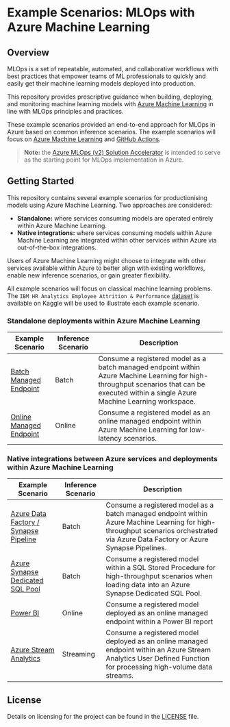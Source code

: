 # Example Scenarios: MLOps with Azure Machine Learning

## Overview

MLOps is a set of repeatable, automated, and collaborative workflows with best practices that empower teams of ML professionals to quickly and easily get their machine learning models deployed into production.

This repository provides prescriptive guidance when building, deploying, and monitoring machine learning models with [Azure Machine Learning](https://docs.microsoft.com/en-us/azure/machine-learning/) in line with MLOps principles and practices.

These example scenarios provided an end-to-end approach for MLOps in Azure based on common inference scenarios. The example scenarios will focus on [Azure Machine Learning](https://docs.microsoft.com/en-us/azure/machine-learning) and [GitHub Actions](https://github.com/features/actions).

> **Note:** the [Azure MLOps (v2) Solution Accelerator](https://github.com/Azure/mlops-v2) is intended to serve as the starting point for MLOps implementation in Azure.

## Getting Started

This repository contains several example scenarios for productionising models using Azure Machine Learning. Two approaches are considered:

- **Standalone:** where services consuming models are operated entirely within Azure Machine Learning.
- **Native integrations:** where services consuming models within Azure Machine Learning are integrated within other services within Azure via out-of-the-box integrations.

Users of Azure Machine Learning might choose to integrate with other services available within Azure to better align with existing workflows, enable new inference scenarios, or gain greater flexibility.

All example scenarios will focus on classical machine learning problems. The `IBM HR Analytics Employee Attrition & Performance` [dataset](https://www.kaggle.com/pavansubhasht/ibm-hr-analytics-attrition-dataset) is available on Kaggle will be used to illustrate each example scenario.

### Standalone deployments within Azure Machine Learning

| Example Scenario | Inference Scenario | Description |
| ---------------- | ------------------ | ----------- |
| [Batch Managed Endpoint](./.github/docs/batch-endpoint.md) | Batch | Consume a registered model as a batch managed endpoint within Azure Machine Learning for high-throughput scenarios that can be executed within a single Azure Machine Learning workspace. |
| [Online Managed Endpoint](./.github/docs/online-endpoint.md) | Online | Consume a registered model as an online managed endpoint within Azure Machine Learning for low-latency scenarios. |

### Native integrations between Azure services and deployments within Azure Machine Learning

| Example Scenario | Inference Scenario | Description |
| ---------------- | ------------------ | ----------- |
| [Azure Data Factory / Synapse Pipeline](./.github/docs/data-factory-pipeline.md) | Batch | Consume a registered model as a batch managed endpoint within Azure Machine Learning for high-throughput scenarios orchestrated via Azure Data Factory or Azure Synapse Pipelines. |
| [Azure Synapse Dedicated SQL Pool](./.github/docs/dedicated-sql-pool.md) | Batch | Consume a registered model within a SQL Stored Procedure for high-throughput scenarios when loading data into an Azure Synapse Dedicated SQL Pool. |
| [Power BI](./.github/docs/powerbi.md) | Online | Consume a registered model deployed as an online managed endpoint within a Power BI report |
| [Azure Stream Analytics](./.github/docs/stream-analytics.md) | Streaming | Consume a registered model deployed as an online managed endpoint within an Azure Stream Analytics User Defined Function for processing high-volume data streams. |

## License

Details on licensing for the project can be found in the [LICENSE](./LICENSE) file.
